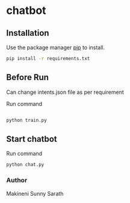 # chatbot

## Installation

Use the package manager [pip](https://pip.pypa.io/en/stable/) to install.

```bash
pip install -r requirements.txt
```

## Before Run

Can change intents.json file as per requirement

Run command

```bash

python train.py

```

## Start chatbot

Run command

```bash
python chat.py
```

### Author

Makineni Sunny Sarath
